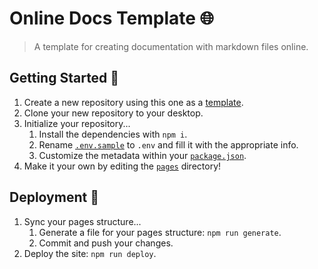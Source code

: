 # Online Docs Template 🌐
> A template for creating documentation with markdown files online.

## Getting Started 🍎
1. Create a new repository using this one as a [template](https://github.com/EthanThatOneKid/online-docs-template/generate).
1. Clone your new repository to your desktop.
1. Initialize your repository...
	1. Install the dependencies with `npm i`.
	1. Rename [`.env.sample`](.env.sample) to `.env` and fill it with the appropriate info.
	1. Customize the metadata within your [`package.json`](package.json).
1. Make it your own by editing the [`pages`](pages) directory!

## Deployment 🚀
1. Sync your pages structure...
	1. Generate a file for your pages structure: `npm run generate`.
	1. Commit and push your changes.
1. Deploy the site: `npm run deploy`.

